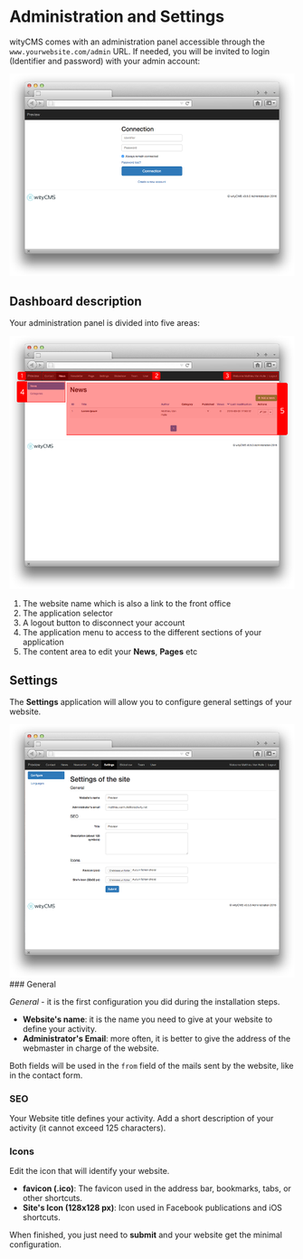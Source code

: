 # Administration and Settings

wityCMS comes with an administration panel accessible through the `www.yourwebsite.com/admin` URL. If needed, you will be invited to login (Identifier and password) with your admin account: 

![](connect-01.png)

## Dashboard description

Your administration panel is divided into five areas: 

![](admin-01.png)

1. The website name which is also a link to the front office
2. The application selector
3. A logout button to disconnect your account
4. The application menu to access to the different sections of your application
5. The content area to edit your **News**, **Pages** etc

## Settings

The **Settings** application will allow you to configure general settings of your website.

![](settings-01.png)
### General

*General* - it is the first configuration you did during the installation steps.

* **Website's name**: it is the name you need to give at your website to define your activity.
* **Administrator's Email**: more often, it is better to give the address of the webmaster in charge of the website.

Both fields will be used in the `from` field of the mails sent by the website, like in the contact form.

### SEO

Your Website title defines your activity. Add a short description of your activity (it cannot exceed 125 characters).

### Icons

Edit the icon that will identify your website.

* **favicon (.ico)**: The favicon used in the address bar, bookmarks, tabs, or other shortcuts.
* **Site's Icon (128x128 px)**: Icon used in Facebook publications and iOS shortcuts. 

When finished, you just need to **submit** and your website get the minimal configuration.